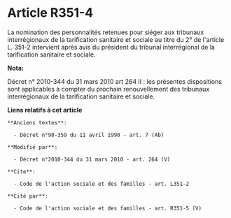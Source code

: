 # Article R351-4

La nomination des personnalités retenues pour siéger aux tribunaux interrégionaux de la tarification sanitaire et sociale au
titre du 2° de l'article L. 351-2 intervient après avis du président du tribunal interrégional de la tarification sanitaire
et sociale.

**Nota:**

Décret n° 2010-344 du 31 mars 2010 art 264 II : les présentes dispositions sont applicables à compter du prochain
renouvellement des tribunaux interrégionaux de la tarification sanitaire et sociale.

**Liens relatifs à cet article**

	**Anciens textes**:

	  - Décret n°90-359 du 11 avril 1990 - art. 7 (Ab)

	**Modifié par**:

	  - Décret n°2010-344 du 31 mars 2010 - art. 264 (V)

	**Cite**:

	  - Code de l'action sociale et des familles - art. L351-2

	**Cité par**:

	  - Code de l'action sociale et des familles - art. R351-5 (V)
